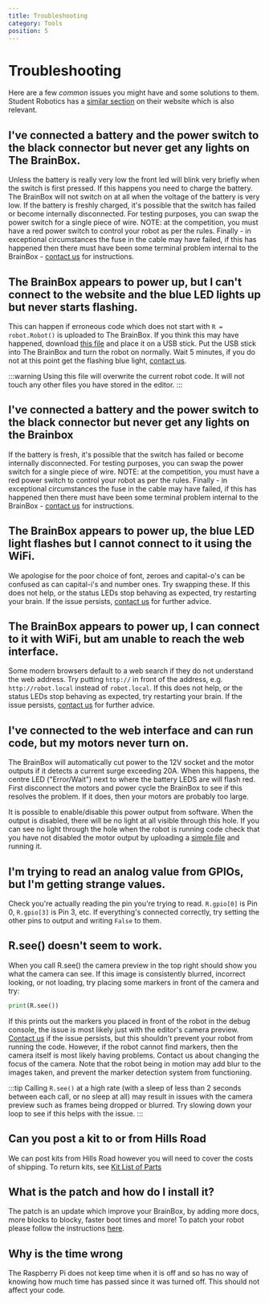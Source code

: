 ```yaml
---
title: Troubleshooting
category: Tools
position: 5
---
```

# Troubleshooting

Here are a few *common* issues you might have and some solutions to them. Student Robotics has a [similar section](https://studentrobotics.org/docs/troubleshooting/) on their website which is also relevant.

## I've connected a battery and the power switch to the black connector but never get any lights on The BrainBox.

Unless the battery is really very low the front led will blink very briefly when the switch is first pressed. If this happens you need to charge the battery. The BrainBox will not switch on at all when the voltage of the battery is very low. If the battery is freshly charged, it's possible that the switch has failed or become internally disconnected. For testing purposes, you can swap the power switch for a single piece of wire. NOTE: at the competition, you must have a red power switch to control your robot as per the rules. Finally - in exceptional circumstances the fuse in the cable may have failed, if this has happened then there must have been some terminal problem internal to the BrainBox - [contact us](robotics@hillsroad.ac.uk) for instructions.

## The BrainBox appears to power up, but I can't connect to the website and the blue LED lights up but never starts flashing.

This can happen if erroneous code which does not start with `R = robot.Robot()` is uploaded to The BrainBox. If you think this may have happened, download [this file](/docs/main.py) and place it on a USB stick. Put the USB stick into The BrainBox and turn the robot on normally. Wait 5 minutes, if you do not at this point get the flashing blue light, [contact us](mailto:robotics@hrsfc.ac.uk).

:::warning
Using this file will overwrite the current robot code. It will not touch any other files you have stored in the editor.
:::

## I've connected a battery and the power switch to the black connector but never get any lights on the Brainbox
If the battery is fresh, it's possible that the switch has failed or become internally disconnected. For testing purposes, you can swap the power switch for a single piece of wire. NOTE: at the competition, you must have a red power switch to control your robot as per the rules. Finally - in exceptional circumstances the fuse in the cable may have failed, if this has happened then there must have been some terminal problem internal to the BrainBox - [contact us](mailto:robotics@hrsfc.ac.uk) for instructions. 

## The BrainBox appears to power up, the blue LED light flashes but I cannot connect to it using the WiFi.

We apologise for the poor choice of font, zeroes and capital-o's can be confused as can capital-i's and number ones. Try swapping these. If this does not help, or the status LEDs stop behaving as expected, try restarting your brain. If the issue persists, [contact us](mailto:robotics@hrsfc.ac.uk) for further advice.

## The BrainBox appears to power up, I can connect to it with WiFi, but am unable to reach the web interface.

Some modern browsers default to a web search if they do not understand the web address. Try putting `http://` in front of the address, e.g. `http://robot.local`  instead of `robot.local`. If this does not help, or the status LEDs stop behaving as expected, try restarting your brain. If the issue persists, [contact us](mailto:robotics@hrsfc.ac.uk) for further advice.

## I've connected to the web interface and can run code, but my motors never turn on.

The BrainBox will automatically cut power to the 12V socket and the motor outputs if it detects a current surge exceeding 20A. When this happens, the centre LED ("Error/Wait") next to where the battery LEDS are will flash red. First disconnect the motors and power cycle the BrainBox to see if this resolves the problem. If it does, then your motors are probably too large.

It is possible to enable/disable this power output from software. When the output is disabled, there will be no light at all visible through this hole. If you can see no light through the hole when the robot is running code check that you have not disabled the motor output by uploading a [simple file](/docs/simple.py) and running it.

## I'm trying to read an analog value from GPIOs, but I'm getting strange values.

Check  you're actually reading the pin you're trying to read. `R.gpio[0]` is Pin 0, `R.gpio[3]` is Pin 3, etc. If everything's connected correctly, try setting the other pins to output and writing `False` to them.

## R.see() doesn't seem to work.

When you call R.see() the camera preview in the top right should show you what the camera can see. If this image is consistently blurred, incorrect looking, or not loading, try placing some markers in front of the camera and try:
```py
print(R.see())
```
If this prints out the markers you placed in front of the robot in the debug console, the issue is most likely just with the editor's camera preview. [Contact us](mailto:robotics@hrsfc.ac.uk) if the issue persists, but this shouldn't prevent your robot from running the code. 
However, if the robot cannot find markers, then the camera itself is most likely having problems. Contact us about changing the focus of the camera. Note that the robot being in motion may add blur to the images taken, and prevent the marker detection system from functioning.

:::tip
Calling `R.see()` at a high rate (with a sleep of less than 2 seconds between each call, or no sleep at all) may result in issues with the camera preview such as frames being dropped or blurred. Try slowing down your loop to see if this helps with the issue.
:::


## Can you post a kit to or from Hills Road

We can post kits from Hills Road however you will need to cover the costs of shipping. To return kits, see [Kit List of Parts](/kit-list-of-parts.md) 

## What is the patch and how do I install it?

The patch is an update which improve your BrainBox, by adding more docs, more blocks to blocky, faster boot times and more! To patch your robot please follow the instructions [here](/patching-the-robot.md).

## Why is the time wrong

The Raspberry Pi does not keep time when it is off and so has no way of knowing how much time has passed since it was turned off. This should not affect your code.

